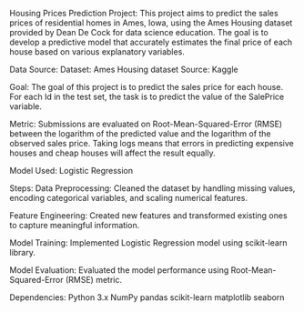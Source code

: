 Housing Prices Prediction Project:
This project aims to predict the sales prices of residential homes in Ames, Iowa, using the Ames Housing dataset provided by Dean De Cock for data science education. The goal is to develop a predictive model that accurately estimates the final price of each house based on various explanatory variables.

Data Source:
Dataset: Ames Housing dataset
Source: Kaggle

Goal:
The goal of this project is to predict the sales price for each house. For each Id in the test set, the task is to predict the value of the SalePrice variable.

Metric:
Submissions are evaluated on Root-Mean-Squared-Error (RMSE) between the logarithm of the predicted value and the logarithm of the observed sales price. Taking logs means that errors in predicting expensive houses and cheap houses will affect the result equally.

Model Used:
Logistic Regression

Steps:
Data Preprocessing: Cleaned the dataset by handling missing values, encoding categorical variables, and scaling numerical features.

Feature Engineering: Created new features and transformed existing ones to capture meaningful information.

Model Training: Implemented Logistic Regression model using scikit-learn library.

Model Evaluation: Evaluated the model performance using Root-Mean-Squared-Error (RMSE) metric.

Dependencies:
Python 3.x
NumPy
pandas
scikit-learn
matplotlib
seaborn
